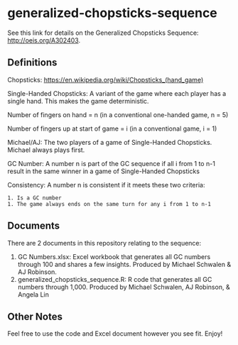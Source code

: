 # generalized-chopsticks-sequence

See this link for details on the Generalized Chopsticks Sequence: http://oeis.org/A302403.

## Definitions
Chopsticks: https://en.wikipedia.org/wiki/Chopsticks_(hand_game)

Single-Handed Chopsticks: A variant of the game where each player has a single hand.  This makes the game deterministic.

Number of fingers on hand = n (in a conventional one-handed game, n = 5)

Number of fingers up at start of game = i (in a conventional game, i = 1)

Michael/AJ: The two players of a game of Single-Handed Chopsticks.  Michael always plays first.

GC Number: A number n is part of the GC sequence if all i from 1 to n-1 result in the same winner in a game of Single-Handed Chopsticks

Consistency: A number n is consistent if it meets these two criteria:

    1. Is a GC number
    1. The game always ends on the same turn for any i from 1 to n-1

## Documents
There are 2 documents in this repository relating to the sequence:
1) GC Numbers.xlsx: Excel workbook that generates all GC numbers through 100 and shares a few insights.  Produced by Michael Schwalen & AJ Robinson.
2) generalized_chopsticks_sequence.R: R code that generates all GC numbers through 1,000.  Produced by Michael Schwalen, AJ Robinson, & Angela Lin

## Other Notes
Feel free to use the code and Excel document however you see fit.
Enjoy!

